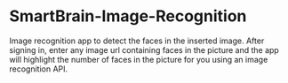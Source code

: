 # SmartBrain-Image-Recognition
Image recognition app to detect the faces in the inserted image.
After signing in, enter any image url containing faces in the picture and the app will highlight the number of faces in the picture for you using an image recognition API.
